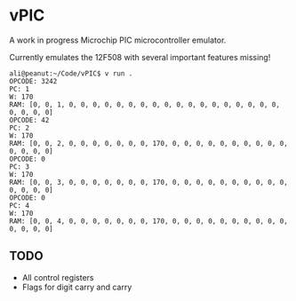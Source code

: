# vPIC

A work in progress Microchip PIC microcontroller emulator.

Currently emulates the 12F508 with several important features missing!

```
ali@peanut:~/Code/vPIC$ v run .
OPCODE: 3242
PC: 1
W: 170
RAM: [0, 0, 1, 0, 0, 0, 0, 0, 0, 0, 0, 0, 0, 0, 0, 0, 0, 0, 0, 0, 0, 0, 0, 0, 0]
OPCODE: 42
PC: 2
W: 170
RAM: [0, 0, 2, 0, 0, 0, 0, 0, 0, 0, 170, 0, 0, 0, 0, 0, 0, 0, 0, 0, 0, 0, 0, 0, 0]
OPCODE: 0
PC: 3
W: 170
RAM: [0, 0, 3, 0, 0, 0, 0, 0, 0, 0, 170, 0, 0, 0, 0, 0, 0, 0, 0, 0, 0, 0, 0, 0, 0]
OPCODE: 0
PC: 4
W: 170
RAM: [0, 0, 4, 0, 0, 0, 0, 0, 0, 0, 170, 0, 0, 0, 0, 0, 0, 0, 0, 0, 0, 0, 0, 0, 0]
```

## TODO
* All control registers
* Flags for digit carry and carry
